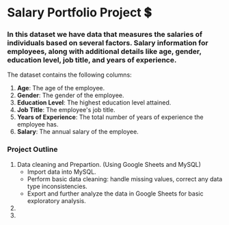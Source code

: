 # Salary Portfolio Project :heavy_dollar_sign:

### In this dataset we have data that measures the salaries of individuals based on several factors.  Salary information for employees, along with additional details like age, gender, education level, job title, and years of experience. 

The dataset contains the following columns:
1. **Age**: The age of the employee.
2. **Gender**: The gender of the employee.
3. **Education Level**: The highest education level attained.
4. **Job Title**: The employee's job title.
5. **Years of Experience**: The total number of years of experience the employee has.
6. **Salary**: The annual salary of the employee.

### Project Outline
1. Data cleaning and Prepartion. (Using Google Sheets and MySQL)
   - Import data into MySQL.
   - Perform basic data cleaning: handle missing values, correct any data type inconsistencies.
   - Export and further analyze the data in Google Sheets for basic exploratory analysis.
2. 
3. 

